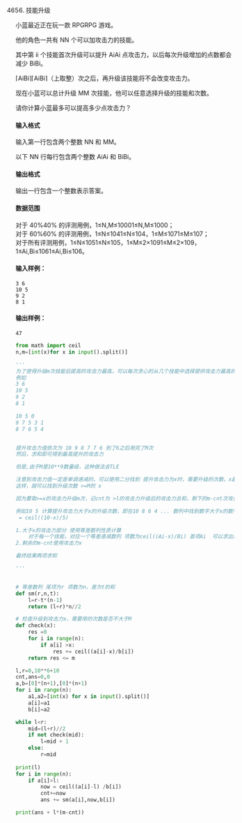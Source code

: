4656. 技能升级

小蓝最近正在玩一款 RPGRPG 游戏。

他的角色一共有 NN 个可以加攻击力的技能。

其中第 ii 个技能首次升级可以提升 AiAi 点攻击力，以后每次升级增加的点数都会减少 BiBi。

⌈AiBi⌉⌈AiBi⌉（上取整）次之后，再升级该技能将不会改变攻击力。

现在小蓝可以总计升级 MM 次技能，他可以任意选择升级的技能和次数。

请你计算小蓝最多可以提高多少点攻击力？

#### 输入格式

输入第一行包含两个整数 NN 和 MM。

以下 NN 行每行包含两个整数 AiAi 和 BiBi。

#### 输出格式

输出一行包含一个整数表示答案。

#### 数据范围

对于 40%40% 的评测用例，1≤N,M≤10001≤N,M≤1000；  
对于 60%60% 的评测用例，1≤N≤1041≤N≤104，1≤M≤1071≤M≤107；  
对于所有评测用例，1≤N≤1051≤N≤105，1≤M≤2×1091≤M≤2×109，1≤Ai,Bi≤1061≤Ai,Bi≤106。

#### 输入样例：

```
3 6
10 5
9 2
8 1
```

#### 输出样例：

```
47
```



```py
from math import ceil
n,m=[int(x)for x in input().split()]

'''
为了使得升级m次技能后提高的攻击力最高，可以每次贪心的从几个技能中选择提供攻击力最高的技能进行升级
例如 
3 6
10 5
9 2
8 1

10 5 0
9 7 5 3 1
8 7 6 5 4


提升攻击力值依次为 10 9 8 7 7 6 到了6之后用完了M次
然后，求和即可得到最高提升的攻击力

但是,由于M是10**9数量级，这种做法会TLE

注意到攻击力值一定是单调递减的，可以使用二分找到 提升攻击力为x时，需要升级的次数，x越小 次数越大
这样，就可以找到升级次数 >=M的 x 

因为要取>=x的攻击力升级m次，记cnt为 >l的攻击力升级后的攻击力总和，剩下的m-cnt次攻击力就是取x了

例如10 5 计算提升攻击力大于x的升级次数，即在10 8 6 4 ... 数列中找到数字大于x的数字的个数，应该有ceil((10-x)/2)
 = ceil((10-x)/5)

1.大于x的攻击力部分 使用等差数列性质计算
    对于每一个技能，对应一个等差递减数列 项数为ceil((Ai-x)/Bi) 首项Ai  可以求出总和
2.剩余的m-cnt使用攻击力x

最终结果两项求和

'''


# 等差数列 尾项为r 项数为n，差为t的和
def sm(r,n,t):
    l=r-t*(n-1)
    return (l+r)*n//2

# 检查升级到攻击力x，需要用的次数是否不大于M
def check(x):
    res =0
    for i in range(n):
        if a[i] >x:
            res += ceil((a[i]-x)/b[i])
    return res <= m

l,r=0,10**6+10
cnt,ans=0,0
a,b=[0]*(n+1),[0]*(n+1)
for i in range(n):
    a1,a2=[int(x) for x in input().split()]
    a[i]=a1
    b[i]=a2

while l<r:
    mid=(l+r)//2
    if not check(mid):
        l=mid + 1
    else:
        r=mid
    
print(l)
for i in range(n):
    if a[i]>l:
        now = ceil((a[i]-l) /b[i])
        cnt+=now
        ans += sm(a[i],now,b[i])

print(ans + l*(m-cnt))